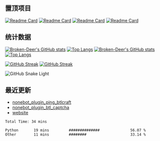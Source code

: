 ## 置顶项目

[![Readme Card](https://github-readme-stats.vercel.app/api/pin/?username=Broken-Deer&repo=website&theme=default&locale=cn)](https://github.com/Broken-Deer/website#gh-light-mode-only) 
[![Readme Card](https://github-readme-stats.vercel.app/api/pin/?username=Broken-Deer&repo=phpdbtools&theme=default&locale=cn)](https://github.com/Broken-Deer/phpdbtools#gh-light-mode-only)
[![Readme Card](https://github-readme-stats.vercel.app/api/pin/?username=Broken-Deer&repo=website&theme=dark&hide_border=true&locale=cn)](https://github.com/Broken-Deer/website#gh-dark-mode-only) 
[![Readme Card](https://github-readme-stats.vercel.app/api/pin/?username=Broken-Deer&repo=phpdbtools&theme=dark&hide_border=true&locale=cn)](https://github.com/Broken-Deer/phpdbtools#gh-dark-mode-only)

## 统计数据

[![Broken-Deer's GitHub stats](https://github-readme-stats.vercel.app/api?username=Broken-Deer&locale=cn&hide_border=true&theme=default#gh-light-mode-only)](https://github.com/Broken-Deer#gh-light-mode-only) 
[![Top Langs](https://github-readme-stats.vercel.app/api/top-langs/?username=Broken-Deer&layout=compact&locale=cn&hide_border=true&theme=default)](https://github.com/Broken-Deer#gh-light-mode-only)
[![Broken-Deer's GitHub stats](https://github-readme-stats.vercel.app/api?username=Broken-Deer&locale=cn&hide_border=true&theme=dark)](https://github.com/Broken-Deer#gh-dark-mode-only)
[![Top Langs](https://github-readme-stats.vercel.app/api/top-langs/?username=Broken-Deer&layout=compact&locale=cn&hide_border=true&theme=dark)](https://github.com/Broken-Deer#gh-dark-mode-only)

[![GitHub Streak](https://streak-stats.demolab.com/?user=Broken-Deer&theme=default&locale=cn&hide_border=true)](https://git.io/streak-stats#gh-light-mode-only)
[![GitHub Streak](https://streak-stats.demolab.com/?user=Broken-Deer&theme=dark&hide_border=true&locale=cn)](https://git.io/streak-stats#gh-dark-mode-only)

![GitHub Snake Light](https://cdn.jsdelivr.net/gh/Broken-Deer/Broken-Deer/assets/github-contribution-grid-snake.svg)

## 最近更新

- [nonebot_plugin_ping_btlcraft](https://github.com/Broken-Deer/nonebot_plugin_ping_btlcraft)
- [nonebot_plugin_btl_captcha](https://github.com/Broken-Deer/nonebot_plugin_btl_captcha)
- [website](https://github.com/Broken-Deer/website)

<!--START_SECTION:waka-->

```text
Total Time: 34 mins

Python       19 mins         ##############              56.07 %
Other        11 mins         ########                    33.14 %
```

<!--END_SECTION:waka-->
